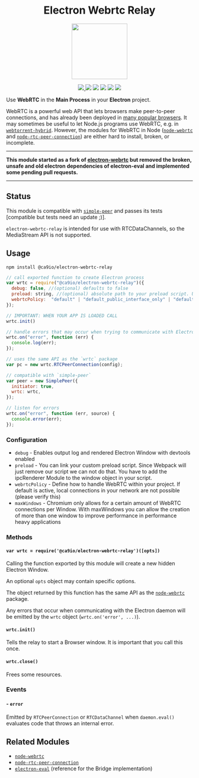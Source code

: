 <h1 align="center"><b>Electron Webrtc Relay</b></h1>

<p align="center">
<a href="https://ca9.io" target="_blank">
    <img width="150" height="150" src="https://cdn.ca9.io/branding/logo/windows11/Square150x150Logo.scale-200.png">
</a>
</p>

<p align="center">
    <a href="https://www.npmjs.com/package/@ca9io/electron-webrtc-relay"><img src="https://img.shields.io/npm/dw/@ca9io/electron-webrtc-relay?logo=Npm"/> </a>
	<a href="https://www.npmjs.com/package/@ca9io/electron-webrtc-relay"><img src="https://img.shields.io/npm/v/@ca9io/electron-webrtc-relay.svg?logo=Npm"></a>
	<a href="https://discord.ca9.io"><img src="https://img.shields.io/discord/673169081704120334?label=discord&style=flat&color=5a66f6&logo=Discord"></a>
	<a href="https://twitter.com/ca9_io"><img src="https://img.shields.io/badge/twitter-follow_us-1d9bf0.svg?style=flat&logo=Twitter"></a>
	<a href="https://www.linkedin.com/company/ca9/"><img src="https://img.shields.io/badge/linkedin-connect-0a66c2.svg?style=flat&logo=Linkedin"></a>
    <a href="https://merch.ca9.io"><img src="https://img.shields.io/badge/merch-support_us-red.svg?style=flat&logo=Spreadshirt"></a>
</p>

Use **WebRTC** in the **Main Process** in your **Electron** project.

WebRTC is a powerful web API that lets browsers make peer-to-peer connections, and has already been
deployed in [many popular browsers](http://caniuse.com/#feat=rtcpeerconnection). It may sometimes be
useful to let Node.js programs use WebRTC, e.g. in [`webtorrent-hybrid`](https://github.com/feross/webtorrent-hybrid). However, the modules for WebRTC in Node ([`node-webrtc`](https://github.com/js-platform/node-webrtc) and [`node-rtc-peer-connection`](https://github.com/nickdesaulniers/node-rtc-peer-connection)) are either hard to install, broken, or incomplete.

<hr/>

**This module started as a fork of [electron-webrtc](https://www.npmjs.com/package/electron-webrtc) but removed the broken, unsafe and old electron dependencies of electron-eval and implemented some pending pull requests.**
<hr/>

## Status

This module is compatible with [`simple-peer`](https://github.com/feross/simple-peer) and passes its tests [compatible but tests need an update ;)].

`electron-webrtc-relay` is intended for use with RTCDataChannels, so the MediaStream API is not supported.

## Usage

`npm install @ca9io/electron-webrtc-relay`

```js
// call exported function to create Electron process
var wrtc = require("@ca9io/electron-webrtc-relay")({
  debug: false, //(optional) defaults to false
  preload: string, //(optional) absolute path to your preload script. Using secure context if active (TODO: add example implementation)
  webrtcPolicy:  "default" | "default_public_interface_only" | "default_public_and_private_interfaces" | "disable_non_proxied_udp" // (optional) default: "default". Read More: https://www.electronjs.org/docs/latest/api/web-contents#contentssetwebrtciphandlingpolicypolicy
});

// IMPORTANT: WHEN YOUR APP IS LOADED CALL
wrtc.init()

// handle errors that may occur when trying to communicate with Electron
wrtc.on("error", function (err) {
  console.log(err);
});

// uses the same API as the `wrtc` package
var pc = new wrtc.RTCPeerConnection(config);

// compatible with `simple-peer`
var peer = new SimplePeer({
  initiator: true,
  wrtc: wrtc,
});

// listen for errors
wrtc.on("error", function (err, source) {
  console.error(err);
});
```
### Configuration
- `debug` - Enables output log and rendered Electron Window with devtools enabled
- `preload` - You can link your custom preload script. Since Webpack will just remove our script we can not do that. You have to add the ipcRenderer Module to the window object in your script.
- `webrtcPolicy` - Define how to handle WebRTC within your project. If default is active, local connections in your network are not possible (please verify this)
- `maxWindows` - Chromium only allows for a certain amount of WebRTC connections per Window. With maxWindows you can allow the creation of more than one window to improve performance in performance heavy applications
### Methods

#### `var wrtc = require('@ca9io/electron-webrtc-relay')([opts])`

Calling the function exported by this module will create a new hidden Electron Window.

An optional `opts` object may contain specific options.

The object returned by this function has the same API as the [`node-webrtc`](https://github.com/js-platform/node-webrtc) package.

Any errors that occur when communicating with the Electron daemon will be emitted by the `wrtc` object (`wrtc.on('error', ...)`).

#### `wrtc.init()`

Tells the relay to start a Browser window. It is important that you call this once.

#### `wrtc.close()`

Frees some resources.

### Events

#### - `error`

Emitted by `RTCPeerConnection` or `RTCDataChannel` when `daemon.eval()` evaluates code that throws an internal error.
## Related Modules

- [`node-webrtc`](https://github.com/js-platform/node-webrtc)
- [`node-rtc-peer-connection`](https://github.com/nickdesaulniers/node-rtc-peer-connection)
- [`electron-eval`](https://github.com/mappum/electron-eval) (reference for the Bridge implementation)
